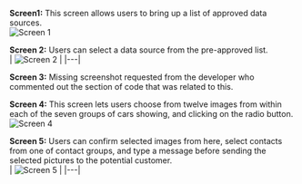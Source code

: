  **Screen1:** This screen allows users to bring up a list of approved data sources.  
![Screen 1](https://github.com/user-attachments/assets/752c8659-e666-4274-84e8-37a2bc432031)  

**Screen 2:** Users can select a data source from the pre-approved list.  
| ![Screen 2](https://github.com/user-attachments/assets/ff5b5c5a-da9d-4739-97e5-5e2772eebd02) |
|---|

**Screen 3:** Missing screenshot requested from the developer who commented out the section of code that was related to this.

**Screen 4:** This screen lets users choose from twelve images from within each of the seven groups of cars showing, and clicking on the radio button.  
![Screen 4](https://github.com/user-attachments/assets/7998fadc-6858-468c-884c-f73c7e0d7ada)

**Screen 5:** Users can confirm selected images from here, select contacts from one of contact groups, and type a message before sending the selected pictures to the potential customer.  
| ![Screen 5](https://github.com/user-attachments/assets/9ea7e461-b105-42f6-a2de-b2cf5ae3241b) |
|---|
